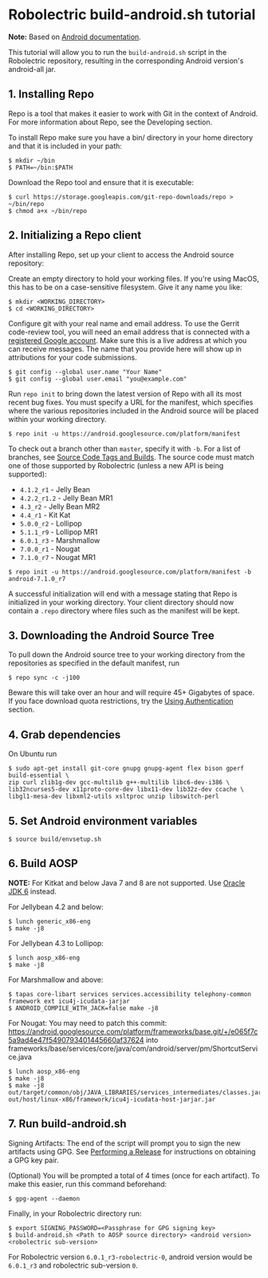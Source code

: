 # Robolectric build-android.sh tutorial

**Note:** Based on [Android documentation](https://source.android.com/source/downloading.html).

This tutorial will allow you to run the `build-android.sh` script in the Robolectric repository, resulting in the corresponding Android version's android-all jar.

## 1. Installing Repo
Repo is a tool that makes it easier to work with Git in the context of Android. For more information about Repo, see the Developing section.

To install Repo make sure you have a bin/ directory in your home directory and that it is included in your path:
```
$ mkdir ~/bin
$ PATH=~/bin:$PATH
```

Download the Repo tool and ensure that it is executable:
```
$ curl https://storage.googleapis.com/git-repo-downloads/repo > ~/bin/repo
$ chmod a+x ~/bin/repo
```

## 2. Initializing a Repo client
After installing Repo, set up your client to access the Android source repository:

Create an empty directory to hold your working files. If you're using MacOS, this has to be on a case-sensitive filesystem. Give it any name you like:
```
$ mkdir <WORKING_DIRECTORY>
$ cd <WORKING_DIRECTORY>
```

Configure git with your real name and email address. To use the Gerrit code-review tool, you will need an email address that is connected with a [registered Google account](https://myaccount.google.com/?pli=1). Make sure this is a live address at which you can receive messages. The name that you provide here will show up in attributions for your code submissions.
```
$ git config --global user.name "Your Name"
$ git config --global user.email "you@example.com"
```

Run `repo init` to bring down the latest version of Repo with all its most recent bug fixes. You must specify a URL for the manifest, which specifies where the various repositories included in the Android source will be placed within your working directory.
```
$ repo init -u https://android.googlesource.com/platform/manifest

```

To check out a branch other than `master`, specify it with `-b`. For a list of branches, see [Source Code Tags and Builds](https://source.android.com/source/build-numbers.html#source-code-tags-and-builds). The source code must match one of those supported by Robolectric (unless a new API is being supported):

*  `4.1.2_r1`    - Jelly Bean
*  `4.2.2_r1.2`  - Jelly Bean MR1
*  `4.3_r2`      - Jelly Bean MR2
*  `4.4_r1`      - Kit Kat
*  `5.0.0_r2`    - Lollipop
*  `5.1.1_r9`    - Lollipop MR1
*  `6.0.1_r3`    - Marshmallow
*  `7.0.0_r1`    - Nougat
*  `7.1.0_r7`    - Nougat MR1
```
$ repo init -u https://android.googlesource.com/platform/manifest -b android-7.1.0_r7
```

A successful initialization will end with a message stating that Repo is initialized in your working directory. Your client directory should now contain a `.repo` directory where files such as the manifest will be kept.

## 3. Downloading the Android Source Tree
To pull down the Android source tree to your working directory from the repositories as specified in the default manifest, run
```
$ repo sync -c -j100
```

Beware this will take over an hour and will require 45+ Gigabytes of space. If you face download quota restrictions, try the [Using Authentication](https://source.android.com/source/downloading.html#using-authentication) section.

## 4. Grab dependencies
On Ubuntu run
```
$ sudo apt-get install git-core gnupg gnupg-agent flex bison gperf build-essential \
zip curl zlib1g-dev gcc-multilib g++-multilib libc6-dev-i386 \
lib32ncurses5-dev x11proto-core-dev libx11-dev lib32z-dev ccache \
libgl1-mesa-dev libxml2-utils xsltproc unzip libswitch-perl
```

## 5. Set Android environment variables
```
$ source build/envsetup.sh
```

## 6. Build AOSP
**NOTE:** For Kitkat and below Java 7 and 8 are not supported. Use [Oracle JDK 6](http://www.oracle.com/technetwork/java/javase/downloads/java-archive-downloads-javase6-419409.html) instead.

For Jellybean 4.2 and below:
```
$ lunch generic_x86-eng
$ make -j8
```

For Jellybean 4.3 to Lollipop:
```
$ lunch aosp_x86-eng
$ make -j8
```

For Marshmallow and above:
```
$ tapas core-libart services services.accessibility telephony-common framework ext icu4j-icudata-jarjar
$ ANDROID_COMPILE_WITH_JACK=false make -j8
```

For Nougat:
You may need to patch this commit: https://android.googlesource.com/platform/frameworks/base.git/+/e065f7c5a9ad4e47f5490793401445660af37624
into frameworks/base/services/core/java/com/android/server/pm/ShortcutService.java
```
$ lunch aosp_x86-eng
$ make -j8
$ make -j8 out/target/common/obj/JAVA_LIBRARIES/services_intermediates/classes.jar out/host/linux-x86/framework/icu4j-icudata-host-jarjar.jar 
```


## 7. Run build-android.sh
Signing Artifacts:
The end of the script will prompt you to sign the new artifacts using GPG. See [Performing a Release](https://github.com/robolectric/robolectric-gradle-plugin/wiki/Performing-a-Release) for instructions on obtaining a GPG key pair.

(Optional) You will be prompted a total of 4 times (once for each artifact). To make this easier, run this command beforehand:
```
$ gpg-agent --daemon
```

Finally, in your Robolectric directory run:
```
$ export SIGNING_PASSWORD=<Passphrase for GPG signing key>
$ build-android.sh <Path to AOSP source directory> <android version> <robolectric sub-version>
```

For Robolectric version `6.0.1_r3-robolectric-0`, android version would be `6.0.1_r3` and  robolectric sub-version `0`.
